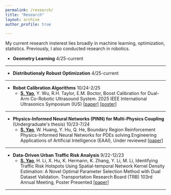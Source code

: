 ```yaml
---
permalink: /research/
title: "Research"
layout: archive
author_profile: true

---
```


My current research insterest lies broadly in machine learning, optimization, statistics. Previously, I also conducted research in robotics.

- **Geometry Learning** 4/25-current

---

- **Distributionaly Robust Optimization** 4/25-current

---

- **Robot Calibration Algorithms** 10/24-2/25
  - <span style="font-weight:bold; text-decoration:underline;">S. Yao</span>, Y. Wu, R.H. Taylor, E.M. Boctor, Boost Calibration for Dual-Arm Co-Robotic Ultrasound System. 2025 IEEE International Ultrasonics Symposium (IUS)  [\[paper\]](/files/paper/Boost_Calibration_final.pdf) [\[poster\]](/files/poster/Poster_boost_cali.pdf)

---

- **Physics-Informed Neural Networks (PINN) for Multi-Physics Coupling** (Undergraduate's thesis) 10/23-7/24
  - <span style="font-weight:bold; text-decoration:underline;">S. Yao</span>, W. Huang, Y. Hu, Q. He, Boundary Region Reinforcement Physics-Informed Neural Networks for PDEs solving.Engineering Applications of Artificial Intelligence (EAAI), Under reviewed [\[paper\]](https://papers.ssrn.com/sol3/papers.cfm?abstract_id=5005150)

---

- **Data-Driven Urban Traffic Risk Analysis** 9/22-12/23
  - <span style="font-weight:bold; text-decoration:underline;">S. Yao</span>, H. Li, X. Hu, K. Hermann, K. Zhang, Y. Li, M. Li, Identifying Traffic Risk Hotspots Using Spatial-temporal Network Kernel Density Estimation: A Novel Optimal Parameter Selection Method with Dual Dataset Validation. Transportation Research Board (TRB) 103rd Annual Meeting, Poster Presented [\[paper\]](/files/paper/ST_NKDE_TRB.pdf)

---
 
